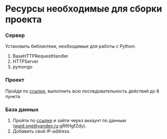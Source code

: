 # Ресурсы необходимые для сборки проекта

### Сервер 
Установить библиотеки, необходимые для работы с Python:
1. BaseHTTPRequestHandler 
2. HTTPServer
3. pymongo

### Проект
Пройдя по [ссылке](https://stackoverflow.com/questions/53861300/how-do-you-properly-install-libcurl-for-use-in-visual-studio-2017), выполнить всю последовательность действий до 8 пункта.

### База данных 
1. Пройти по [ссылке](https://cloud.mongodb.com/) и зайти через аккаунт по данным (waid.one@yandex.ru:gR6HgfZdy).
2. Добавить свой IP-address.



